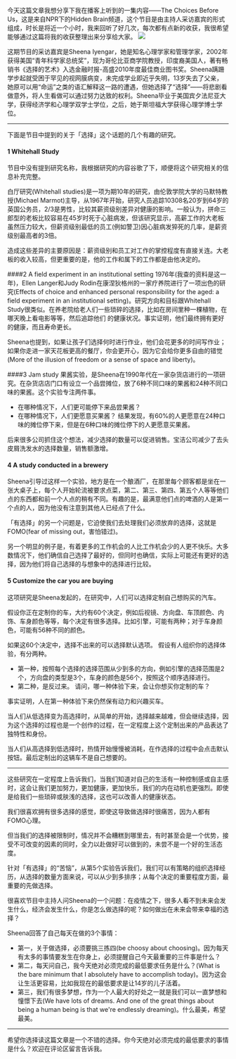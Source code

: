 今天这篇文章我想分享下我在播客上听到的一集内容——The Choices Before Us，这是来自NPR下的Hidden Brain频道，这个节目是由主持人采访嘉宾的形式组成，时长是将近一个小时，我来回听了好几次，每次都有点新的收获，我很希望能够通过这篇将我的收获整理出来分享给大家。
![](./_image/2020-06-18-12-58-20.png)

这期节目的采访嘉宾是Sheena Iyengar，她是知名心理学家和管理学家，2002年获得美国“青年科学家总统奖”，现为哥伦比亚商学院教授，印度裔美国人，著有畅销书《选择的艺术》入选金融时报-高盛2010年度最佳商业图书奖。Sheena蹒跚学步起就受困于罕见的视网膜病变，未完成学业即近乎失明，13岁失去了父亲，她原可以用“命运”之类的语汇解释这一路的遭遇，但她选择了“选择”——将悲剧看做意外，将人生看做可以通过努力达致的权利。Sheena毕业于美国宾夕法尼亚大学，获得经济学和心理学双学士学位，之后，她于斯坦福大学获得心理学博士学位。

- - - - - 
下面是节目中提到的关于「选择」这个话题的几个有趣的研究。

#### 1 Whitehall Study
节目中没有提到研究名称，我根据研究的内容谷歌了下，顺便将这个研究相关的信息补充完整。

白厅研究(Whitehall studies)是一项为期10年的研究，由伦敦学院大学的马默特教授(Michael Marmot)主导，从1967年开始，研究人员追踪10308名20岁到64岁的英国公务员，2/3是男性，比较其薪资级别差异对健康的影响。一般认为，拼命三郎型的老板比较容易在45岁时死于心脏病发，但该研究显示，高薪工作的大老板虽然压力较大，但薪资级别最低的员工(例如警卫)因心脏病发猝死的几率，是薪资级别最高者的3倍。

造成这些差异的主要原因是：薪资级别和员工对工作的掌控程度有直接关连。大老板的收入较高，但更重要的是，他的工作和属下的工作都是由他决定的。

####2 A field experiment in an institutional setting
1976年(我查的资料是这一年)，Ellen Langer和Judy Rodin在康涅狄格州的一家疗养院进行了一项出色的研究(Effects of choice and enhanced personal responsibility for the aged: a field experiment in an institutional setting)。研究方向和目标跟Whitehall Study很类似。在养老院给老人们一些琐碎的选择，比如在房间里种一棵植物，在哪天晚上看电影等等，然后追踪他们 的健康状况。事实证明，他们最终拥有更好的健康，而且寿命更长。

Sheena也提到，如果让孩子们选择何时进行作业，他们会花更多的时间写作业；如果你走进一家天花板更高的餐厅，你会更开心，因为它会给你更多自由的错觉(More of the illusion of freedom or a sense of space and liberty)。

####3 Jam study 
果酱实验，是Sheena在1990年代在一家杂货店进行的一项研究。在杂货店店门口有设立一个品尝摊位，放了6种不同口味的果酱和24种不同口味的果酱。这个实验专注两件事。
* 在哪种情况下，人们更可能停下来品尝果酱？
* 在哪种情况下，人们更愿意买果酱？
结果发现，有60%的人更愿意在24种口味的摊位停下来，但是在6种口味的摊位停下的人更愿意买果酱。

后来很多公司抓住这个想法，减少选择的数量可以促进销售。宝洁公司减少了去头皮屑洗发水的选择数量，销售额激增。

#### 4 A study conducted in a brewery
Sheena引导过这样一个实验，地方是在一个酿酒厂，在那里每个顾客都是坐在一张大桌子上，每个人开始轮流被要求点菜，第二、第三、第四、第五个人等等他们点的东西都和前一个人点的稍有不同。有趣的是，最满意他们点的啤酒的人是第一个点的人，因为他没有注意到其他人已经点了什么。

「有选择」的另一个问题是，它迫使我们去处理我们必须放弃的选择，这就是FOMO(fear of missing out，害怕错过)。

另一个明显的例子是，有着更多的工作机会的人比工作机会少的人更不快乐。大多数情况下，他们确信自己选择了最好的，但同时也确信，实际上可能还有更好的选择，因为他们将自己选择的与想象中的选择进行比较。

#### 5 Customize the car you are buying
这项研究是Sheena发起的，在研究中，人们可以选择定制自己想购买的汽车。

假设你正在定制你的车，大约有60个决定，例如后视镜、方向盘、车顶颜色、内饰、车身颜色等等，每个决定有很多选择。比如引擎，可能有两种；对于车身颜色，可能有56种不同的颜色。

如果这60个决定中，选择不出来的可以选择默认选项。
假设有人组织你的选择体验，有分两种。
* 第一种，按照每个选择的选择范围从少到多的方向，例如引擎的选择范围是2个，方向盘的类型是3个，车身的颜色是56个，按照这个顺序选择进行。
* 第二种，是反过来。
请问，哪一种体验下来，会让你想买你定制的车？

事实证明，人在第一种体验下来仍然保有动力和兴趣买车。

当人们从低选择变为高选择时，从简单的开始，选择越来越难，但会继续选择，因为这个选择的过程也是一个创作的过程，在一定程度上这个定制出来的产品表达了独特性和身份。

当人们从高选择到低选择时，热情开始慢慢被消耗，在作选择的过程中会点击默认按钮。最后定制出的这辆车不是自己想要的。

- - - - - 
这些研究在一定程度上告诉我们，当我们知道对自己的生活有一种控制感或自主感时，这会让我们更加努力，更加健康，更加快乐，我们的内在动机也更强烈。即使是给我们一些琐碎或肤浅的选择，这也可以改善人的健康状态。

我们很喜欢拥有很多选择的感觉，即使这导致做选择时很痛苦，因为人都有FOMO心理。

但当我们的选择被限制时，情况并不会糟糕到哪里去，有时甚至会是一个优势，接受不可改变的因素的同时，全力以赴做好可以做到的，未尝不是一个好的生活态度。

针对「有选择」的“苦恼”，从第5个实验告诉我们，我们可以有策略的组织选择经历，从选择的数量方面来说，可以从少到多排序；从每个决定的重要程度方面，最重要的先做选择。

很喜欢节目中主持人问Sheena的一个问题：在疫情之下，很多人看不到未来会发生什么，经济会发生什么，你是怎么做选择的呢？如何做出在未来会带来幸福的选择？

Sheena回答了自己每天在做的3个事情：
*  第一，关于做选择，必须要挑三拣四(be choosy about choosing)。因为每天有太多的事情要发生在你身上，必须提醒自己今天最重要的三件事是什么？
* 第二，每天问自己，我今天绝对必须完成的最低要求任务是什么？(What is the bare minimum that I absolutely have to accomplish today)。因为这会让生活更容易，比如我现在的最低要求是让14岁的儿子活着。
* 第三，我们有很多梦想，作为一个人最大的好处之一就是我们可以一直梦想和憧憬下去(We have lots of dreams. And one of the great things about being a human being is that we're endlessly dreaming)。什么最美，希望最美。

- - - - - 
希望你选择读这篇文章是一个不错的选择。你今天绝对必须完成的最低要求的事情是什么？欢迎在评论区留言告诉我。



















